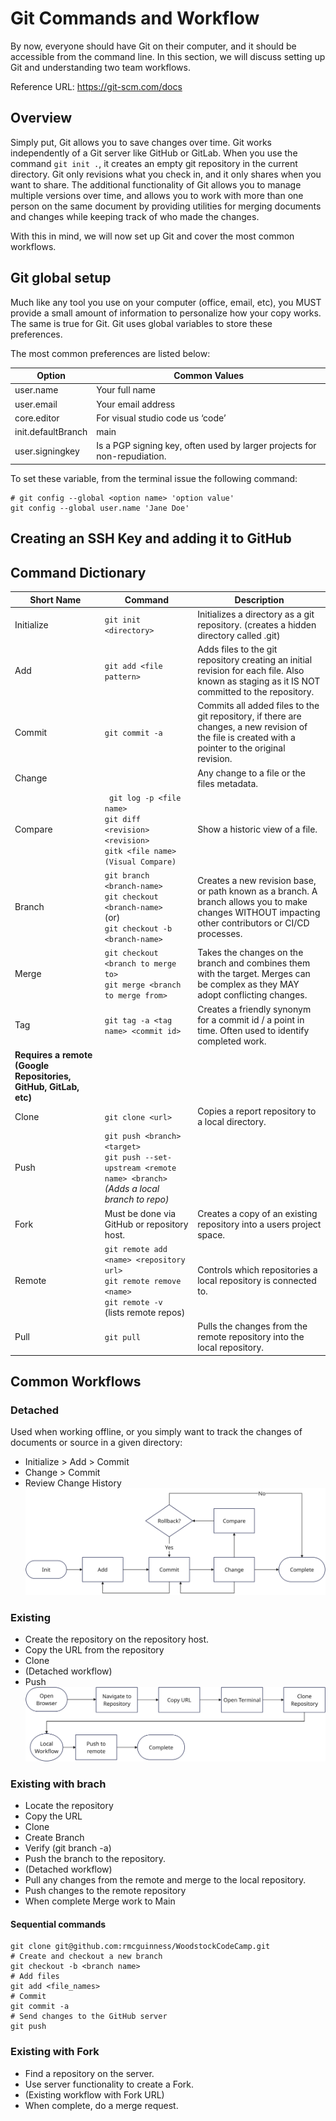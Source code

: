 <!--
 Copyright 2023 Ryan McGuinness
 
 Licensed under the Apache License, Version 2.0 (the "License");
 you may not use this file except in compliance with the License.
 You may obtain a copy of the License at
 
     http://www.apache.org/licenses/LICENSE-2.0
 
 Unless required by applicable law or agreed to in writing, software
 distributed under the License is distributed on an "AS IS" BASIS,
 WITHOUT WARRANTIES OR CONDITIONS OF ANY KIND, either express or implied.
 See the License for the specific language governing permissions and
 limitations under the License.
-->
# Git Commands and Workflow

By now, everyone should have Git on their computer, and it should be accessible from the command line. In this section, we will discuss setting up Git and understanding two team workflows.

Reference URL: https://git-scm.com/docs

## Overview
Simply put, Git allows you to save changes over time. Git works independently of a Git server like GitHub or GitLab. When you use the command `git init .`, it creates an empty git repository in the current directory. Git only revisions what you check in, and it only shares when you want to share. The additional functionality of Git allows you to manage multiple versions over time, and allows you to work with more than one person on the same document by providing utilities for merging documents and changes while keeping track of who made the changes.

With this in mind, we will now set up Git and cover the most common workflows.

## Git global setup
Much like any tool you use on your computer (office, email, etc), you MUST provide a small amount of information to personalize how your copy works. The same is true for Git. Git uses global variables to store these preferences.

The most common preferences are listed below:

| Option             | Common Values                                                            |
| ------------------ | ------------------------------------------------------------------------ |
| user.name          | Your full name                                                           |
| user.email         | Your email address                                                       |
| core.editor        | For visual studio code us ‘code’                                         |
| init.defaultBranch | main                                                                     |
| user.signingkey    | Is a PGP signing key, often used by larger projects for non-repudiation. |

To set these variable, from the terminal issue the following command:

```shell
# git config --global <option name> 'option value'
git config --global user.name 'Jane Doe'
```

## Creating an SSH Key and adding it to GitHub
<INSERT CONTENT HERE>

## Command Dictionary

| **Short Name**                                                   | **Command**                                                                                                          | **Description**                                                                                                                                      |
| ---------------------------------------------------------------- | -------------------------------------------------------------------------------------------------------------------- | ---------------------------------------------------------------------------------------------------------------------------------------------------- |
| Initialize                                                       | `git init <directory>`                                                                                               | Initializes a directory as a git repository. (creates a hidden directory called .git)                                                                |
| Add                                                              | `git add <file pattern>`                                                                                             | Adds files to the git repository creating an initial revision for each file. Also known as staging as it IS NOT committed to the repository.         |
| Commit                                                           | `git commit -a`                                                                                                      | Commits all added files to the git repository, if there are changes, a new revision of the file is created with a pointer to the original revision.  |
| Change                                                           |                                                                                                                      | Any change to a file or the files metadata.                                                                                                          |
| Compare                                                          | ` git log -p <file name>` <br/>`git diff <revision> <revision>`<br/>`gitk <file name> (Visual Compare)`              | Show a historic view of a file.                                                                                                                      |
| Branch                                                           | `git branch <branch-name>`<br/>`git checkout <branch-name>`<br/>(or)<br/>`git checkout -b <branch-name>`             | Creates a new revision base, or path known as a branch. A branch allows you to make changes WITHOUT impacting other contributors or CI/CD processes. |
| Merge                                                            | `git checkout <branch to merge to>`<br/>`git merge <branch to merge from>`                                           | Takes the changes on the branch and combines them with the target. Merges can be complex as they MAY adopt conflicting changes.                      |
| Tag                                                              | `git tag -a <tag name> <commit id>`                                                                                  | Creates a friendly synonym for a commit id / a point in time. Often used to identify completed work.                                                 |
| **Requires a remote (Google Repositories, GitHub, GitLab, etc)** |                                                                                                                      |                                                                                                                                                      |
| Clone                                                            | `git clone <url>`                                                                                                    | Copies a report repository to a local directory.                                                                                                     |
| Push                                                             | `git push <branch> <target>`<br/>`git push --set-upstream <remote name> <branch>` *(Adds a local branch to repo)*    |                                                                                                                                                      |
| Fork                                                             | Must be done via GitHub or repository host.                                                                          | Creates a copy of an existing repository into a users project space.                                                                                 |
| Remote                                                           | `git remote add <name> <repository url>`<br/>`git remote remove <name>`<br/>`git remote -v`<br/>(lists remote repos) | Controls which repositories a local repository is connected to.                                                                                      |
| Pull                                                             | `git pull`                                                                                                           | Pulls the changes from the remote repository into the local repository.                                                                              |

## Common Workflows

### Detached
Used when working offline, or you simply want to track the changes of documents or source in a given directory:

* Initialize > Add > Commit
* Change > Commit
* Review Change History
![Process 01](images/git-process-01.png)

### Existing
* Create the repository on the repository host.
* Copy the URL from the repository
* Clone
* (Detached workflow)
* Push
![Process 02](images/git-process-02.png)

### Existing with brach
* Locate the repository
* Copy the URL
* Clone
* Create Branch
* Verify (git branch -a)
* Push the branch to the repository.
* (Detached workflow)
* Pull any changes from the remote and merge to the local repository.
* Push changes to the remote repository
* When complete Merge work to Main

#### Sequential commands

```shell
git clone git@github.com:rmcguinness/WoodstockCodeCamp.git
# Create and checkout a new branch
git checkout -b <branch name>
# Add files
git add <file_names>
# Commit
git commit -a
# Send changes to the GitHub server
git push 
```

### Existing with Fork
* Find a repository on the server.
* Use server functionality to create a Fork.
* (Existing workflow with Fork URL)
* When complete, do a merge request.


